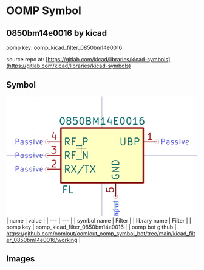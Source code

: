 # OOMP Symbol  
## 0850bm14e0016  by kicad  
  
oomp key: oomp_kicad_filter_0850bm14e0016  
  
source repo at: [https://gitlab.com/kicad/libraries/kicad-symbols](https://gitlab.com/kicad/libraries/kicad-symbols)  
## Symbol  
  
[![working.png](working_600.png)](working.png)  
| name | value | 
| --- | --- | 
| symbol name | Filter | 
| library name | Filter | 
| oomp key | oomp_kicad_filter_0850bm14e0016 | 
| oomp bot github | https://github.com/oomlout/oomlout_oomp_symbol_bot/tree/main/kicad_filter_0850bm14e0016/working | 
## Images  
